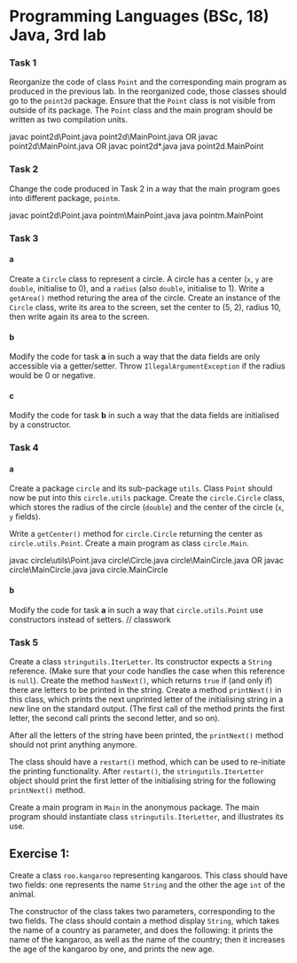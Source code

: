 # Programming Languages (BSc, 18) Java, 3rd lab

### Task 1

Reorganize the code of class `Point` and the corresponding main program
as produced in the previous lab. In the reorganized code, those classes
should go to the `point2d` package. Ensure that the `Point` class is
not visible from outside of its package. The `Point` class and the
main program should be written as two compilation units.

javac point2d\Point.java point2d\MainPoint.java
OR javac point2d\MainPoint.java
OR javac point2d\*.java
java point2d.MainPoint

### Task 2

Change the code produced in Task 2 in a way that the main program goes
into different package, `pointm`.

javac point2d\Point.java pointm\MainPoint.java
java pointm.MainPoint 

### Task 3

#### a

Create a `Circle` class to represent a circle. A circle has a center (`x`, `y`
are `double`, initialise to 0), and a `radius` (also `double`, initialise to 1).
Write a `getArea()` method returing the area of the circle. Create an instance of
the `Circle` class, write its area to the screen, set the center to (5, 2),
radius 10, then write again its area to the screen.

#### b

Modify the code for task **a** in such a way that the data fields are only
accessible via a getter/setter. Throw `IllegalArgumentException` if the radius
would be 0 or negative.

#### c

Modify the code for task **b** in such a way that the data fields are initialised by a constructor.

### Task 4
#### a
Create a package `circle` and its sub-package `utils`. Class `Point` should
now be put into this `circle.utils` package. Create the `circle.Circle`
class, which stores the radius of the circle (`double`) and the center of
the circle (`x`, `y` fields).

Write a `getCenter()` method for `circle.Circle` returning the center as
`circle.utils.Point`.
Create a main program as class `circle.Main`.

javac circle\utils\Point.java circle\Circle.java circle\MainCircle.java
OR javac circle\MainCircle.java
java circle.MainCircle

#### b

Modify the code for task **a** in such a way that `circle.utils.Point` use
constructors instead of setters. // classwork

### Task 5

Create a class `stringutils.IterLetter`. Its constructor expects a `String`
reference. (Make sure that your code handles the case when this reference
is `null`). Create the method `hasNext()`, which returns `true` if (and only if)
there are letters to be printed in the string. Create a method `printNext()` in this class, which prints the
next unprinted letter of the initialising string in a new line on the
standard output. (The first call of the method prints the first letter,
the second call prints the second letter, and so on). 

After all the letters of the string have been printed, the `printNext()`
method should not print anything anymore.

The class should have a `restart()` method, which can be used to
re-initiate the printing functionality. After `restart()`, the
`stringutils.IterLetter` object should print the first letter of the
initialising string for the following `printNext()` method.

Create a main program in `Main` in the anonymous package. The main program
should instantiate class `stringutils.IterLetter`, and illustrates its
use.

Exercise 1:
-----------
Create a class `roo.kangaroo` representing kangaroos. This class should have two fields: one represents the name `String` and the other the age `int` of the animal.

The constructor of the class takes two parameters, corresponding to the two fields. The class should contain a method display `String`, which takes the name of a country as parameter, and does the following: it prints the name of the kangaroo, as well as the name of the country; then it increases the age of the kangaroo by one, and prints the new age.